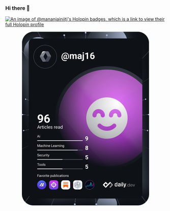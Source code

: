 ### Hi there 👋

<!--
**MananJain-IITJ/MananJain-IITJ** is a ✨ _special_ ✨ repository because its `README.md` (this file) appears on your GitHub profile.

Here are some ideas to get you started:

- 🔭 I’m currently working on ...
- 🌱 I’m currently learning ...
- 👯 I’m looking to collaborate on ...
- 🤔 I’m looking for help with ...
- 💬 Ask me about ...
- 📫 How to reach me: ...
- 😄 Pronouns: ...
- ⚡ Fun fact: ...
-->
[![An image of @mananjainiitj's Holopin badges, which is a link to view their full Holopin profile](https://holopin.me/mananjainiitj)](https://holopin.io/@mananjainiitj)
<a href="https://app.daily.dev/DailyDevTips"><center><img src="https://github.com/MananJain-IITJ/MananJain-IITJ/blob/main/devcard.svg" width="400"  alt="Manan's Dev Card"/></center></a>
